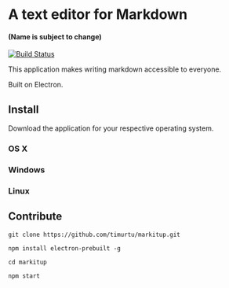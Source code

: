 # A text editor for Markdown
#### (Name is subject to change)
[![Build Status](https://travis-ci.org/timurtu/markdown-text-editor.svg?branch=master)](https://travis-ci.org/timurtu/markdown-text-editor)

This application makes writing markdown accessible to everyone.

Built on Electron.

## Install

Download the application for your respective operating system.

### OS X

### Windows

### Linux

## Contribute

```
git clone https://github.com/timurtu/markitup.git

npm install electron-prebuilt -g

cd markitup

npm start
```
